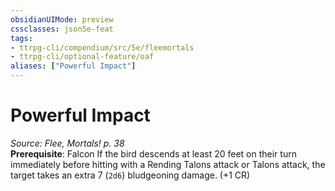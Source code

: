 ```yaml
---
obsidianUIMode: preview
cssclasses: json5e-feat
tags:
- ttrpg-cli/compendium/src/5e/fleemortals
- ttrpg-cli/optional-feature/oaf
aliases: ["Powerful Impact"]
---
```

# Powerful Impact
*Source: Flee, Mortals! p. 38*  
**Prerequisite**: Falcon
If the bird descends at least 20 feet on their turn immediately before hitting with a Rending Talons attack or Talons attack, the target takes an extra 7 (`2d6`) bludgeoning damage. (+1 CR)